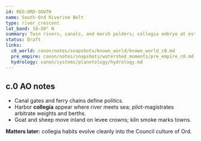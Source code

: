 ```yaml
---
id: REG:ORD-SOUTH
name: South-Ord Riverine Belt
type: river_crescent
lat_band: 18–30° N
summary: Twin rivers, canals, and marsh polders; collegia embryo at estuaries; lime, salt, grain.
status: Draft
links:
  c0_world: canon/notes/snapshots/known_world/known_world_c0.md
  pre_empire: canon/notes/snapshots/watershed_moments/pre_empire_c0.md
  hydrology: canon/systems/planetology/hydrology.md
---
```


## c.0 AO notes
- Canal gates and ferry chains define politics.  
- Harbor **collegia** appear where river meets sea; pilot-magistrates arbitrate weights and berths.  
- Goat and sheep move inland on levee crowns; kiln smoke marks towns.

**Matters later:** collegia habits evolve cleanly into the Council culture of Ord.
